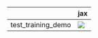 |                    | jax                                                                                                                                                                                |
|:-------------------|:-----------------------------------------------------------------------------------------------------------------------------------------------------------------------------------|
| test_training_demo | <a href="https://github.com/unifyai/ivy/actions/runs/3720672627/jobs/6310303236" rel="noopener noreferrer" target="_blank"><img src=https://img.shields.io/badge/-failure-red></a> |